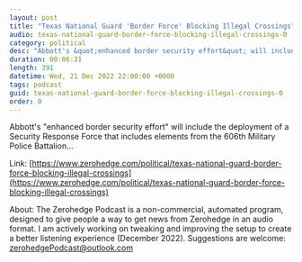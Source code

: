 ```yaml
---
layout: post
title: "Texas National Guard 'Border Force' Blocking Illegal Crossings"
audio: texas-national-guard-border-force-blocking-illegal-crossings-0
category: political
desc: "Abbott's &quot;enhanced border security effort&quot; will include the deployment of a Security Response Force that includes elements from the 606th Military Police Battalion..."
duration: 00:06:31
length: 391
datetime: Wed, 21 Dec 2022 22:00:00 +0000
tags: podcast
guid: texas-national-guard-border-force-blocking-illegal-crossings-0
order: 0
---
```

Abbott's &quot;enhanced border security effort&quot; will include the deployment of a Security Response Force that includes elements from the 606th Military Police Battalion...

Link: [https://www.zerohedge.com/political/texas-national-guard-border-force-blocking-illegal-crossings](https://www.zerohedge.com/political/texas-national-guard-border-force-blocking-illegal-crossings)

About: The Zerohedge Podcast is a non-commercial, automated program, designed to give people a way to get news from Zerohedge in an audio format.  I am actively working on tweaking and improving the setup to create a better listening experience (December 2022).  Suggestions are welcome: [zerohedgePodcast@outlook.com](mailto:zerohedgePodcast@outlook.com)